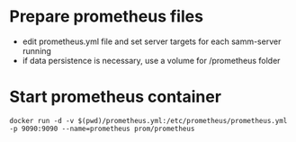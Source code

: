 # Prepare prometheus files
* edit prometheus.yml file and set server targets for each samm-server running
* if data persistence is necessary, use a volume for /prometheus folder
# Start prometheus container
`docker run -d -v $(pwd)/prometheus.yml:/etc/prometheus/prometheus.yml -p 9090:9090 --name=prometheus prom/prometheus`